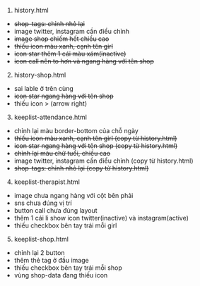 1. history.html
- ~~shop-tags: chỉnh nhỏ lại~~
- image twitter, instagram cần điểu chỉnh
- ~~image shop chiếm hết chiều cao~~
- ~~thiếu icon màu xanh, cạnh tên girl~~
- ~~icon star thêm 1 cái màu xám(inactive)~~
- ~~icon call nên to hơn và ngang hàng với tên shop~~

2. history-shop.html
- sai lable ở trên cùng
- ~~icon star ngang hàng với tên shop~~
- thiếu icon > (arrow right)

3. keeplist-attendance.html
- chỉnh lại màu border-bottom của chỗ ngày
- ~~thiếu icon màu xanh, cạnh tên girl (copy từ history.html)~~
- ~~icon star ngang hàng với tên shop (copy từ history.html)~~
- ~~chỉnh lại màu chữ tuổi, chiều cao~~
- image twitter, instagram cần điểu chỉnh (copy từ history.html)
- ~~shop-tags: chỉnh nhỏ lại (copy từ history.html)~~

4. keeplist-therapist.html
- image chưa ngang hàng với cột bên phải
- sns chưa đúng vị trí
- button call chưa đúng layout
- thêm 1 cái li show icon twitter(inactive) và instagram(active)
- thiếu checkbox bên tay trái mỗi girl

5. keeplist-shop.html
- chỉnh lại 2 button
- thêm thẻ tag ở đầu image
- thiếu checkbox bên tay trái mỗi shop
- vùng shop-data đang thiếu icon
